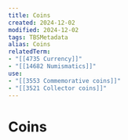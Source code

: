 ```yaml
---
title: Coins
created: 2024-12-02
modified: 2024-12-02
tags: TBSMetadata
alias: Coins
relatedTerm:
- "[[4735 Currency]]"
- "[[14682 Numismatics]]"
use:
- "[[3553 Commemorative coins]]"
- "[[3521 Collector coins]]"
---
```

# Coins
